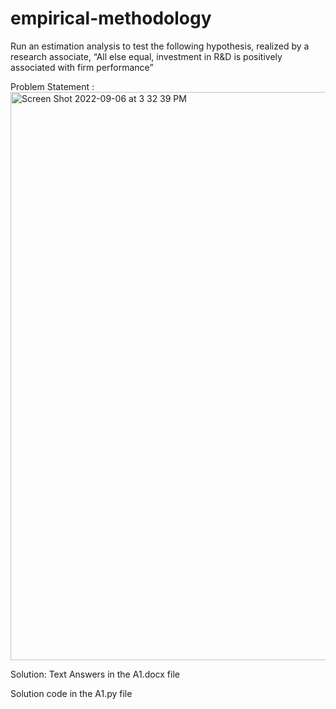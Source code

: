 # empirical-methodology
Run an estimation analysis to test the following hypothesis, realized by a research associate, “All else equal, investment in R&amp;D is positively associated with firm performance”

Problem Statement :
<img width="909" alt="Screen Shot 2022-09-06 at 3 32 39 PM" src="https://user-images.githubusercontent.com/54576135/188807694-ce62669b-732c-4013-a857-8c90e5d3fc45.png">

Solution:
Text Answers in the A1.docx file

Solution code in the A1.py file

